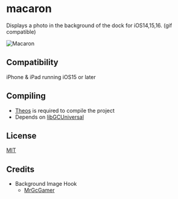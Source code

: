 # macaron
Displays a photo in the background of the dock for iOS14,15,16.
(gif compatible)

![Macaron](https://github.com/straight-tamago/macaron/assets/50686545/97e87c2c-8d20-457a-bb02-b52353c21d5c)

## Compatibility
iPhone & iPad running iOS15 or later

## Compiling
  - [Theos](https://theos.dev/) is required to compile the project
  - Depends on [libGCUniversal](https://github.com/MrGcGamer/LibGcUniversalDocumentation)

## License
[MIT](https://github.com/shimajiron/macaron/blob/master/LICENSE.md)

## Credits
  - Background Image Hook
    - [MrGcGamer](https://twitter.com/MrGcGamer)
